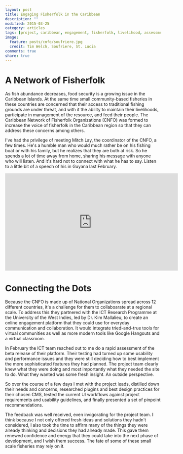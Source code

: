 ```yaml
---
layout: post
title: Engaging Fisherfolk in the Caribbean
description: ""
modified: 2015-03-25
category: articles
tags: [project, caribbean, engagement, fisherfolk, livelihood, assessment, usability]
image:
  feature: posts/cnfo/soufriere.jpg
  credit: Tim Welch, Soufriere, St. Lucia
comments: true
share: true
---
```


# A Network of Fisherfolk

As fish abundance decreases, food security is a growing issue in the Caribbean Islands.  At the same time small community-based fisheries in these countries are concerned that their access to traditional fishing grounds are under threat, and with it the ability to maintain their livelihoods, participate in management of the resource, and feed their people.  The Caribbean Network of Fisherfolk Organizations (CNFO) was formed to increase the voice of fisherfolk in the Caribbean region so that they can address these concerns among others.  

I've had the privilege of meeting Mitch Lay, the coordinator of the CNFO, a few times.  He's a humble man who would much rather be on his fishing boat or with his family, but he realizes that they are both at risk.  So he spends a lot of time away from home, sharing his message with anyone who will listen.  And it's hard not to connect with what he has to say.  Listen to a little bit of a speech of his in Guyana last February.

<iframe width="560" height="315" src="https://www.youtube.com/embed/89IEeF44Zh4" frameborder="0"> </iframe>

# Connecting the Dots

Because the CNFO is made up of National Organizations spread across 12 different countries, it's a challenge for them to collaboarate at a regional scale.  To address this they partnered with the ICT Research Programme at the University of the West Indies, led by Dr. Kim Mallalieu, to create an online engagement platform that they could use for everyday communication and collaboration.  It would integrate tried-and-true tools for virtual communities as well as more modern tools like Google Hangouts and a virtual classroom.

In February the ICT team reached out to me do a rapid assessment of the beta release of their platform.  Their testing had turned up some usability and performance issues and they were still deciding how to best implement the more sophisticated features they had planned.  The project team clearly knew what they were doing and most importantly what they needed the site to do.  What they wanted was some fresh insight.  An outside perspective. 

So over the course of a few days I met with the project leads, distilled down their needs and concerns, researched plugins and best design practices for their chosen CMS, tested the current UI workflows against project requirements and usability guidelines, and finally presented a set of pinpoint recommendations.  

The feedback was well received, even invigorating for the project team.  I think because I not only offered fresh ideas and solutions they hadn't considered, I also took the time to affirm many of the things they were already thinking and decisions they had already made.  This gave them renewed confidence and energy that they could take into the next phase of development, and I wish them success.  The fate of some of these small scale fisheries may rely on it.